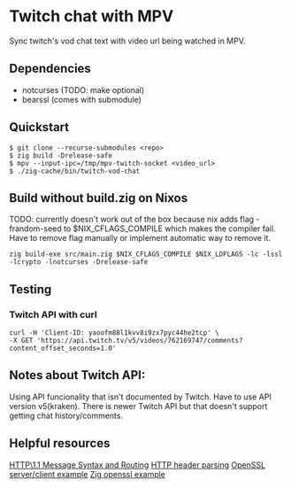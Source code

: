 # Twitch chat with MPV
Sync twitch's vod chat text with video url being watched in MPV.

## Dependencies
- notcurses (TODO: make optional)
- bearssl (comes with submodule)

## Quickstart
```console
$ git clone --recurse-submodules <repo>
$ zig build -Drelease-safe
$ mpv --input-ipc=/tmp/mpv-twitch-socket <video_url>
$ ./zig-cache/bin/twitch-vod-chat
```

## Build without build.zig on Nixos
TODO: currently doesn't work out of the box because nix adds flag -frandom-seed to $NIX_CFLAGS_COMPILE which makes the compiler fail. Have to remove flag manually or implement automatic way to remove it.
```console
zig build-exe src/main.zig $NIX_CFLAGS_COMPILE $NIX_LDFLAGS -lc -lssl -lcrypto -lnotcurses -Drelease-safe
```

## Testing

### Twitch API with curl
```console
curl -H 'Client-ID: yaoofm88l1kvv8i9zx7pyc44he2tcp' \
-X GET 'https://api.twitch.tv/v5/videos/762169747/comments?content_offset_seconds=1.0'
```

## Notes about Twitch API:
Using API funcionality that isn't documented by Twitch.
Have to use API version v5(kraken).
There is newer Twitch API but that doesn't support getting chat history/comments.


## Helpful resources
[HTTP\1.1 Message Syntax and Routing](https://greenbytes.de/tech/webdav/rfc7230.html#message.body.length)
[HTTP header parsing](https://github.com/Vexu/routez/blob/master/src/routez/http/parser.zig)
[OpenSSL server/client example](https://aticleworld.com/ssl-server-client-using-openssl-in-c/)
[Zig openssl example](https://github.com/marler8997/ziget/blob/master/openssl/ssl.zig)

